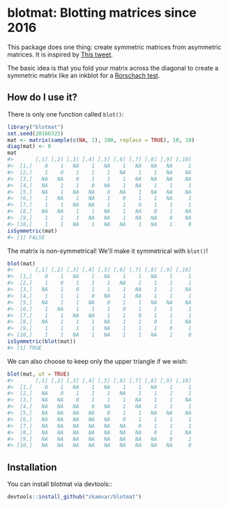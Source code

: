 <!-- README.md is generated from README.Rmd. Please edit that file -->
blotmat: Blotting matrices since 2016
=====================================

This package does one thing: create symmetric matrices from asymmetric matrices. It is inspired by [This tweet](https://twitter.com/algaebarnacle/status/713103252582064128).

The basic idea is that you fold your matrix across the diagonal to create a symmetric matrix like an inkblot for a [Rorschach test](https://en.wikipedia.org/wiki/Rorschach_test).

How do I use it?
----------------

There is only one function called `blot()`:

``` r
library("blotmat")
set.seed(20160325)
mat <- matrix(sample(c(NA, 1), 100, replace = TRUE), 10, 10)
diag(mat) <- 0
mat
#>       [,1] [,2] [,3] [,4] [,5] [,6] [,7] [,8] [,9] [,10]
#>  [1,]    0    1   NA    1   NA    1   NA   NA   NA     1
#>  [2,]    1    0    1    1    1   NA    1    1   NA    NA
#>  [3,]   NA   NA    0    1    1    1   NA   NA   NA    NA
#>  [4,]   NA    1    1    0   NA    1   NA    1    1     1
#>  [5,]   NA    1   NA   NA    0   NA    1   NA   NA    NA
#>  [6,]    1   NA    1   NA    1    0    1    1   NA     1
#>  [7,]    1    1   NA   NA    1    1    0    1    1     1
#>  [8,]   NA   NA    1    1   NA    1   NA    0    1    NA
#>  [9,]    1    1    1   NA   NA    1   NA   NA    0    NA
#> [10,]    1    1   NA    1   NA   NA    1   NA    1     0
isSymmetric(mat)
#> [1] FALSE
```

The matrix is non-symmetrical! We'll make it symmetrical with `blot()`!

``` r
blot(mat)
#>       [,1] [,2] [,3] [,4] [,5] [,6] [,7] [,8] [,9] [,10]
#>  [1,]    0    1   NA    1   NA    1    1   NA    1     1
#>  [2,]    1    0    1    1    1   NA    1    1    1     1
#>  [3,]   NA    1    0    1    1    1   NA    1    1    NA
#>  [4,]    1    1    1    0   NA    1   NA    1    1     1
#>  [5,]   NA    1    1   NA    0    1    1   NA   NA    NA
#>  [6,]    1   NA    1    1    1    0    1    1    1     1
#>  [7,]    1    1   NA   NA    1    1    0    1    1     1
#>  [8,]   NA    1    1    1   NA    1    1    0    1    NA
#>  [9,]    1    1    1    1   NA    1    1    1    0     1
#> [10,]    1    1   NA    1   NA    1    1   NA    1     0
isSymmetric(blot(mat))
#> [1] TRUE
```

We can also choose to keep only the upper triangle if we wish:

``` r
blot(mat, ut = TRUE)
#>       [,1] [,2] [,3] [,4] [,5] [,6] [,7] [,8] [,9] [,10]
#>  [1,]    0    1   NA    1   NA    1    1   NA    1     1
#>  [2,]   NA    0    1    1    1   NA    1    1    1     1
#>  [3,]   NA   NA    0    1    1    1   NA    1    1    NA
#>  [4,]   NA   NA   NA    0   NA    1   NA    1    1     1
#>  [5,]   NA   NA   NA   NA    0    1    1   NA   NA    NA
#>  [6,]   NA   NA   NA   NA   NA    0    1    1    1     1
#>  [7,]   NA   NA   NA   NA   NA   NA    0    1    1     1
#>  [8,]   NA   NA   NA   NA   NA   NA   NA    0    1    NA
#>  [9,]   NA   NA   NA   NA   NA   NA   NA   NA    0     1
#> [10,]   NA   NA   NA   NA   NA   NA   NA   NA   NA     0
```

Installation
------------

You can install blotmat via devtools::

``` r
devtools::install_github("zkamvar/blotmat")
```
